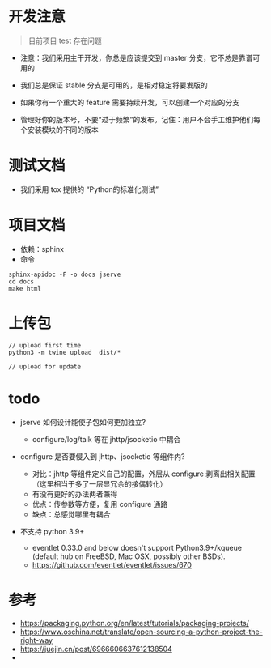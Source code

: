# 开发注意

> 目前项目 test 存在问题

- 注意：我们采用主干开发，你总是应该提交到 master 分支，它不总是靠谱可用的
- 我们总是保证 stable 分支是可用的，是相对稳定将要发版的
- 如果你有一个重大的 feature 需要持续开发，可以创建一个对应的分支

- 管理好你的版本号，不要“过于频繁”的发布。记住：用户不会手工维护他们每个安装模块的不同的版本

# 测试文档

- 我们采用 tox 提供的 “Python的标准化测试”

# 项目文档

- 依赖：sphinx
- 命令

```
sphinx-apidoc -F -o docs jserve
cd docs
make html
```

# 上传包

```
// upload first time
python3 -m twine upload  dist/*

// upload for update
```

# todo

- jserve 如何设计能使子包如何更加独立?
    - configure/log/talk 等在 jhttp/jsocketio 中耦合

- configure 是否要侵入到 jhttp、jsocketio 等组件内?
    - 对比：jhttp 等组件定义自己的配置，外层从 configure 剥离出相关配置（这里相当于多了一层显冗余的接偶转化）
    - 有没有更好的办法两者兼得
    - 优点：传参数等方便，复用 configure 通路
    - 缺点：总感觉哪里有耦合

- 不支持 python 3.9+
    - eventlet 0.33.0 and below doesn't support Python3.9+/kqueue (default hub on FreeBSD, Mac OSX, possibly other BSDs).
    - https://github.com/eventlet/eventlet/issues/670


# 参考
- https://packaging.python.org/en/latest/tutorials/packaging-projects/
- https://www.oschina.net/translate/open-sourcing-a-python-project-the-right-way
- https://juejin.cn/post/6966606637612138504
- [setup-vs-requirement]: https://caremad.io/posts/2013/07/setup-vs-requirement/

